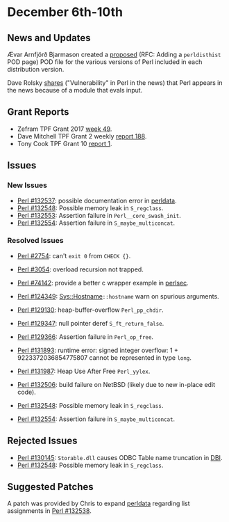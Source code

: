 # December 6th-10th

## News and Updates

Ævar Arnfjörð Bjarmason created a
[proposed](http://nntp.perl.org/group/perl.perl5.porters/247790) (RFC:
Adding a `perldisthist` POD page) POD file for the various versions of
Perl included in each distribution version.

Dave Rolsky
[shares](http://nntp.perl.org/group/perl.perl5.porters/247880)
("Vulnerability" in Perl in the news) that Perl appears in the news
because of a module that evals input.

## Grant Reports

* Zefram TPF Grant 2017
  [week 49](http://nntp.perl.org/group/perl.perl5.porters/247902).
* Dave Mitchell TPF Grant 2 weekly
  [report 188](http://nntp.perl.org/group/perl.perl5.porters/247904).
* Tony Cook TPF Grant 10
  [report 1](http://nntp.perl.org/group/perl.perl5.porters/247828).

## Issues

### New Issues

* [Perl #132537](http://rt.perl.org/Ticket/Display.html?id=132537):
  possible documentation error in
  [perldata](http://metacpan.org/pod/perldata).
* [Perl #132548](http://rt.perl.org/Ticket/Display.html?id=132548):
  Possible memory leak in `S_regclass`.
* [Perl #132553](http://rt.perl.org/Ticket/Display.html?id=132553):
  Assertion failure in `Perl__core_swash_init`.
* [Perl #132554](http://rt.perl.org/Ticket/Display.html?id=132554):
  Assertion failure in `S_maybe_multiconcat`.

### Resolved Issues

* [Perl #2754](http://rt.perl.org/Ticket/Display.html?id=2754):
  can't `exit 0` from `CHECK {}`.
* [Perl #3054](http://rt.perl.org/Ticket/Display.html?id=3054):
  overload recursion not trapped.
* [Perl #74142](http://rt.perl.org/Ticket/Display.html?id=74142):
  provide a better c wrapper example in
  [perlsec](http://metacpan.org/pod/perlsec).

* [Perl #124349](http://rt.perl.org/Ticket/Display.html?id=124349):
  [Sys::Hostname](http://metacpan.org/pod/Sys::Hostname)`::hostname`
  warn on spurious arguments.
* [Perl #129130](http://rt.perl.org/Ticket/Display.html?id=129130):
  heap-buffer-overflow `Perl_pp_chdir`.
* [Perl #129347](http://rt.perl.org/Ticket/Display.html?id=129347):
  null pointer deref `S_ft_return_false`.
* [Perl #129366](http://rt.perl.org/Ticket/Display.html?id=129366):
  Assertion failure in `Perl_op_free`.
* [Perl #131893](http://rt.perl.org/Ticket/Display.html?id=131893):
  runtime error: signed integer overflow: 1 + 9223372036854775807
  cannot be represented in type `long`.
* [Perl #131987](http://rt.perl.org/Ticket/Display.html?id=131987):
  Heap Use After Free `Perl_yylex`.
* [Perl #132506](http://rt.perl.org/Ticket/Display.html?id=132506):
  build failure on NetBSD (likely due to new in-place edit code).
* [Perl #132548](http://rt.perl.org/Ticket/Display.html?id=132548):
  Possible memory leak in `S_regclass`.
* [Perl #132554](http://rt.perl.org/Ticket/Display.html?id=132554):
  Assertion failure in `S_maybe_multiconcat`.

## Rejected Issues

* [Perl #130145](http://rt.perl.org/Ticket/Display.html?id=130145):
  `Storable.dll` causes ODBC Table name truncation in
  [DBI](http://metacpan.org/pod/DBI).
* [Perl #132548](http://rt.perl.org/Ticket/Display.html?id=132548):
  Possible memory leak in `S_regclass`.

## Suggested Patches

A patch was provided by Chris to expand
[perldata](http://metacpan.org/pod/perldata) regarding list
assignments in
[Perl #132538](http://rt.perl.org/Ticket/Display.html?id=132538).
